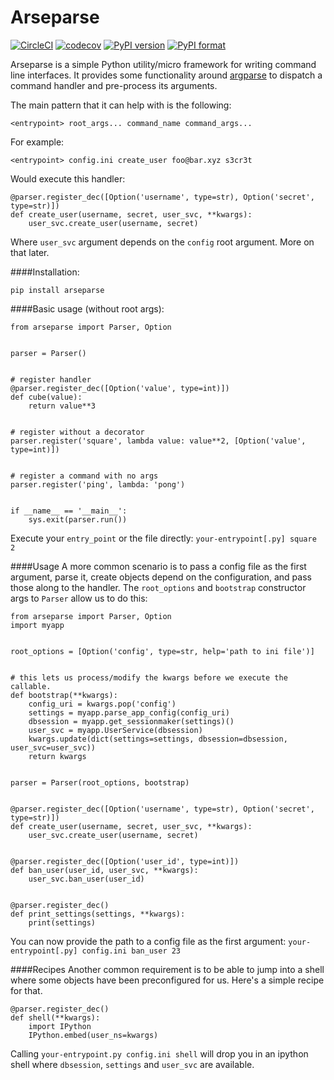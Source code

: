 # Arseparse
[![CircleCI](https://img.shields.io/circleci/project/github/sgarcez/arseparse/master.svg)](https://circleci.com/gh/sgarcez/arseparse) [![codecov](https://img.shields.io/codecov/c/github/sgarcez/arseparse.svg)](https://codecov.io/gh/sgarcez/arseparse/) [![PyPI version](https://badge.fury.io/py/arseparse.svg)](https://pypi.python.org/pypi/arseparse) [![PyPI format](https://img.shields.io/pypi/format/arseparse.svg)](https://pypi.python.org/pypi/arseparse)


Arseparse is a simple Python utility/micro framework for writing command line interfaces. It provides some functionality around [argparse](https://docs.python.org/3/library/argparse.html) to dispatch a command handler and pre-process its arguments.

The main pattern that it can help with is the following: 
```
<entrypoint> root_args... command_name command_args...
```
For example:
```
<entrypoint> config.ini create_user foo@bar.xyz s3cr3t
```
Would execute this handler:
```
@parser.register_dec([Option('username', type=str), Option('secret', type=str)])
def create_user(username, secret, user_svc, **kwargs):
    user_svc.create_user(username, secret)
```
Where `user_svc` argument depends on the `config` root argument. More on that later.

####Installation:
```
pip install arseparse
```

####Basic usage (without root args):
```
from arseparse import Parser, Option


parser = Parser()


# register handler
@parser.register_dec([Option('value', type=int)])
def cube(value):
    return value**3


# register without a decorator
parser.register('square', lambda value: value**2, [Option('value', type=int)])


# register a command with no args
parser.register('ping', lambda: 'pong')


if __name__ == '__main__':
    sys.exit(parser.run())
```
Execute your `entry_point` or the file directly: `your-entrypoint[.py] square 2`

####Usage
A more common scenario is to pass a config file as the first argument, parse it, create objects depend on the configuration, and pass those along to the handler.
The `root_options` and `bootstrap` constructor args to `Parser` allow us to do this:
```
from arseparse import Parser, Option
import myapp


root_options = [Option('config', type=str, help='path to ini file')]


# this lets us process/modify the kwargs before we execute the callable.
def bootstrap(**kwargs):
    config_uri = kwargs.pop('config')
    settings = myapp.parse_app_config(config_uri)
    dbsession = myapp.get_sessionmaker(settings)()
    user_svc = myapp.UserService(dbsession)
    kwargs.update(dict(settings=settings, dbsession=dbsession, user_svc=user_svc))
    return kwargs


parser = Parser(root_options, bootstrap)


@parser.register_dec([Option('username', type=str), Option('secret', type=str)])
def create_user(username, secret, user_svc, **kwargs):
    user_svc.create_user(username, secret)
    
 
@parser.register_dec([Option('user_id', type=int)])
def ban_user(user_id, user_svc, **kwargs):
    user_svc.ban_user(user_id)


@parser.register_dec()
def print_settings(settings, **kwargs):
    print(settings)

```
You can now provide the path to a config file as the first argument: `your-entrypoint[.py] config.ini ban_user 23`

####Recipes
Another common requirement is to be able to jump into a shell where some objects have been preconfigured for us.
Here's a simple recipe for that.

```
@parser.register_dec()
def shell(**kwargs):
    import IPython
    IPython.embed(user_ns=kwargs)

```

Calling `your-entrypoint.py config.ini shell` will drop you in an ipython shell where `dbsession`, `settings` and `user_svc` are available.
